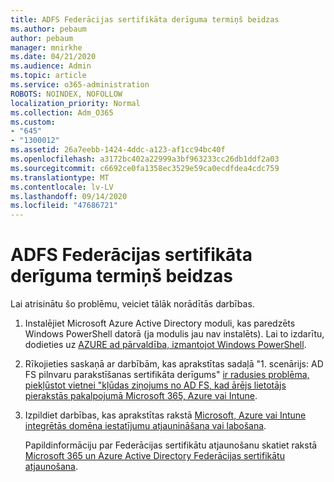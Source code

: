 ```yaml
---
title: ADFS Federācijas sertifikāta derīguma termiņš beidzas
ms.author: pebaum
author: pebaum
manager: mnirkhe
ms.date: 04/21/2020
ms.audience: Admin
ms.topic: article
ms.service: o365-administration
ROBOTS: NOINDEX, NOFOLLOW
localization_priority: Normal
ms.collection: Adm_O365
ms.custom:
- "645"
- "1300012"
ms.assetid: 26a7eebb-1424-4ddc-a123-af1cc94bc40f
ms.openlocfilehash: a3172bc402a22999a3bf963233cc26db1ddf2a03
ms.sourcegitcommit: c6692ce0fa1358ec3529e59ca0ecdfdea4cdc759
ms.translationtype: MT
ms.contentlocale: lv-LV
ms.lasthandoff: 09/14/2020
ms.locfileid: "47686721"
---
```

# <a name="adfs-federation-certificate-expiring"></a>ADFS Federācijas sertifikāta derīguma termiņš beidzas

Lai atrisinātu šo problēmu, veiciet tālāk norādītās darbības.
  
1. Instalējiet Microsoft Azure Active Directory moduli, kas paredzēts Windows PowerShell datorā (ja modulis jau nav instalēts). Lai to izdarītu, dodieties uz [AZURE ad pārvaldība, izmantojot Windows PowerShell](https://aka.ms/aadposh).

2. Rīkojieties saskaņā ar darbībām, kas aprakstītas sadaļā "1. scenārijs: AD FS pilnvaru parakstīšanas sertifikāta derīgums" [ir radusies problēma, piekļūstot vietnei "kļūdas ziņojums no AD FS, kad ārējs lietotājs pierakstās pakalpojumā Microsoft 365, Azure vai Intune](https://support.microsoft.com/help/2713898/there-was-a-problem-accessing-the-site-error-from-ad-fs-when-a-federat).

3. Izpildiet darbības, kas aprakstītas rakstā [Microsoft, Azure vai Intune integrētās domēna iestatījumu atjaunināšana vai labošana](https://docs.microsoft.com/office365/troubleshoot/security/update-federated-domain-office-365).

    Papildinformāciju par Federācijas sertifikātu atjaunošanu skatiet rakstā [Microsoft 365 un Azure Active Directory Federācijas sertifikātu atjaunošana](https://docs.microsoft.com/azure/active-directory/connect/active-directory-aadconnect-o365-certs).

